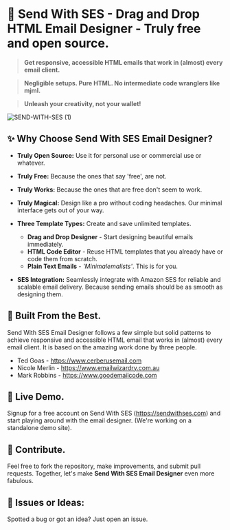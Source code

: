 
# 💌 Send With SES - Drag and Drop HTML Email Designer - Truly free and open source.

> **Get responsive, accessible HTML emails that work in (almost) every email client.** 

> **Negligible setups. Pure HTML. No intermediate code wranglers like mjml.** 

> **Unleash your creativity, not your wallet!**

![SEND-WITH-SES (1)](https://github.com/SendWithSES/Drag-and-Drop-Email-Designer/assets/3350646/de86ebaa-3f5b-4be7-bd55-99ad1905d729)


## ✨ Why Choose Send With SES Email Designer?

- **Truly Open Source:** Use it for personal use or commercial use or whatever.

- **Truly Free:** Because the ones that say 'free', are not.

- **Truly Works:** Because the ones that are free don't seem to work.  

- **Truly Magical:** Design like a pro without coding headaches. Our minimal interface gets out of your way.
  
- **Three Template Types:** Create and save unlimited templates. 
  - **Drag and Drop Designer** - Start designing beautiful emails immediately. 
  - **HTML Code Editor** - Reuse HTML templates that you already have or code them from scratch.
  - **Plain Text Emails** - _'Minimalemalists'_. This is for you.  
    
- **SES Integration:** Seamlessly integrate with Amazon SES for reliable and scalable email delivery. Because sending emails should be as smooth as designing them.

## 🚀 Built From the Best.
Send With SES Email Designer follows a few simple but solid patterns to achieve responsive and accessible HTML email that works in (almost) every email client. It is based on the amazing work done by three people. 

- Ted Goas - https://www.cerberusemail.com
- Nicole Merlin - https://www.emailwizardry.com.au
- Mark Robbins - https://www.goodemailcode.com

## 🎨 Live Demo.
Signup for a free account on Send With SES (https://sendwithses.com) and start playing around with the email designer. (We're working on a standalone demo site).

## 🤝 Contribute.
Feel free to fork the repository, make improvements, and submit pull requests. Together, let's make **Send With SES Email Designer** even more fabulous.

## 🐛 Issues or Ideas:
Spotted a bug or got an idea? Just open an issue.
